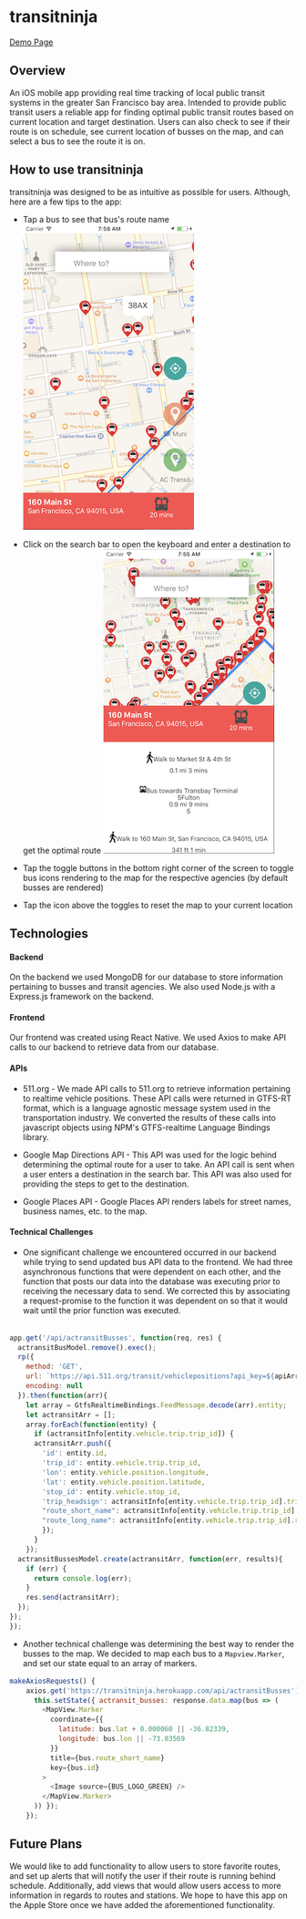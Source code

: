 # transitninja

[Demo Page](https://noahskang.github.io/TransitNinja-Demo/)

## Overview
An iOS mobile app providing real time tracking of local public transit systems in the greater San Francisco bay area. Intended to provide public transit users a reliable app for finding optimal public transit routes based on current location and target destination. Users can also check to see if their route is on schedule, see current location of busses on the map, and can select a bus to see the route it is on.

## How to use transitninja
transitninja was designed to be as intuitive as possible for users. Although, here are a few tips to the app:
* Tap a bus to see that bus's route name
![Bus_Label](images/bus_label.png)


* Click on the search bar to open the keyboard and enter a destination to get the optimal route
![Route_Example](images/route_example.png)
* Tap the toggle buttons in the bottom right corner of the screen to toggle bus icons rendering to the map for the respective agencies (by default busses are rendered)
* Tap the icon above the toggles to reset the map to your current location


## Technologies

#### Backend
On the backend we used MongoDB for our database to store information pertaining to busses and transit agencies. We also used Node.js with a Express.js framework on the backend.

#### Frontend
Our frontend was created using React Native. We used Axios to make API calls to our backend to retrieve data from our database.

#### APIs
* 511.org - We made API calls to 511.org to retrieve information pertaining to realtime vehicle positions. These API calls were returned in GTFS-RT format, which is a language agnostic message system used in the transportation industry. We converted the results of these calls into javascript objects using NPM's GTFS-realtime Language Bindings library.

* Google Map Directions API - This API was used for the logic behind determining the optimal route for a user to take. An API call is sent when a user enters a destination in the search bar. This API was also used for providing the steps to get to the destination.

* Google Places API - Google Places API renders labels for street names, business names, etc. to the map.

#### Technical Challenges
* One significant challenge we encountered occurred in our backend while trying to send updated bus API data to the frontend. We had three asynchronous functions that were dependent on each other, and the function that posts our data into the database was executing prior to receiving the necessary data to send. We corrected this by associating a request-promise to the function it was dependent on so that it would wait until the prior function was executed.

```javascript

app.get('/api/actransitBusses', function(req, res) {
  actransitBusModel.remove().exec();
  rp({
    method: 'GET',
    url: `https://api.511.org/transit/vehiclepositions?api_key=${apiArr[Math.floor(Math.random()*apiArr.length)]}&agency=actransit`,
    encoding: null
  }).then(function(arr){
    let array = GtfsRealtimeBindings.FeedMessage.decode(arr).entity;
    let actransitArr = [];
    array.forEach(function(entity) {
      if (actransitInfo[entity.vehicle.trip.trip_id]) {
      actransitArr.push({
        'id': entity.id,
        'trip_id': entity.vehicle.trip.trip_id,
        'lon': entity.vehicle.position.longitude,
        'lat': entity.vehicle.position.latitude,
        'stop_id': entity.vehicle.stop_id,
        'trip_headsign': actransitInfo[entity.vehicle.trip.trip_id].trip_headsign,
        "route_short_name": actransitInfo[entity.vehicle.trip.trip_id].route_short_name,
        "route_long_name": actransitInfo[entity.vehicle.trip.trip_id].route_long_name
        });
      }
    });
  actransitBussesModel.create(actransitArr, function(err, results){
    if (err) {
      return console.log(err);
    }
    res.send(actransitArr);
  });
});
});
```


* Another technical challenge was determining the best way to render the busses to the map. We decided to map each bus to a ```Mapview.Marker```, and set our state equal to an array of markers.

```javascript
makeAxiosRequests() {
    axios.get('https://transitninja.herokuapp.com/api/actransitBusses').then(response => {
      this.setState({ actransit_busses: response.data.map(bus => (
        <MapView.Marker
          coordinate={{
            latitude: bus.lat + 0.000060 || -36.82339,
            longitude: bus.lon || -73.03569
          }}
          title={bus.route_short_name}
          key={bus.id}
        >
          <Image source={BUS_LOGO_GREEN} />
        </MapView.Marker>
      )) });
    });
```



## Future Plans

We would like to add functionality to allow users to store favorite routes, and set up alerts that will notify the user if their route is running behind schedule. Additionally, add views that would allow users access to more information in regards to routes and stations. We hope to have this app on the Apple Store once we have added the aforementioned functionality.
